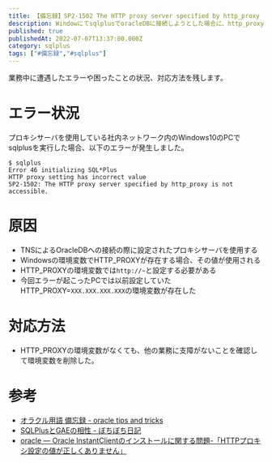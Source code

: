 ```yaml
---
title: 【備忘録】SP2-1502 The HTTP proxy server specified by http_proxy is not accessible.が発生した場合の対応
description: WindowにてsqlplusでoracleDBに接続しようとした場合に、http_proxyに関するエラーが発生しました。その対応方法を残します。
published: true
publishedAt: 2022-07-07T13:37:00.000Z
category: sqlplus
tags: ["#備忘録","#sqlplus"]
---
```


業務中に遭遇したエラーや困ったことの状況、対応方法を残します。

# エラー状況
プロキシサーバを使用している社内ネットワーク内のWindows10のPCでsqlplusを実行した場合、以下のエラーが発生しました。

```
$ sqlplus
Error 46 initializing SQL*Plus
HTTP proxy setting has incorrect value
SP2-1502: The HTTP proxy server specified by http_proxy is not accessible.
```

# 原因
- TNSによるOracleDBへの接続の際に設定されたプロキシサーバを使用する
- Windowsの環境変数でHTTP_PROXYが存在する場合、その値が使用される
- HTTP_PROXYの環境変数では`http://~`と設定する必要がある
- 今回エラーが起こったPCでは以前設定していたHTTP_PROXY=`XXX.XXX.XXX.XXX`の環境変数が存在した

# 対応方法
- HTTP_PROXYの環境変数がなくても、他の業務に支障がないことを確認して環境変数を削除した。
  
# 参考
- [オラクル用語 備忘録 - oracle tips and tricks](https://www.shift-the-oracle.com/glossary.html)
- [SQLPlusとGAEの相性 - ぼちぼち日記](https://blackyman.hatenadiary.org/entry/20080715/p1)
- [oracle — Oracle InstantClientのインストールに関する問題-「HTTPプロキシ設定の値が正しくありません」](https://www.web-dev-qa-db-ja.com/ja/oracle/oracle-instantclient%E3%81%AE%E3%82%A4%E3%83%B3%E3%82%B9%E3%83%88%E3%83%BC%E3%83%AB%E3%81%AB%E9%96%A2%E3%81%99%E3%82%8B%E5%95%8F%E9%A1%8C%E3%80%8Chttp%E3%83%97%E3%83%AD%E3%82%AD%E3%82%B7%E8%A8%AD%E5%AE%9A%E3%81%AE%E5%80%A4%E3%81%8C%E6%AD%A3%E3%81%97%E3%81%8F%E3%81%82%E3%82%8A%E3%81%BE%E3%81%9B%E3%82%93%E3%80%8D/960389619/)